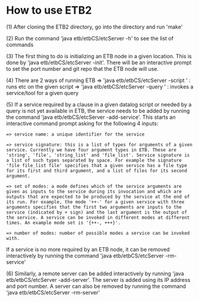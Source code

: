 # How to use ETB2

(1) After cloning the ETB2 directory, go into the directory and run 'make'

(2) Run the command 'java etb/etbCS/etcServer -h' to see the list of commands

(3) The first thing to do is initializing an ETB node in a given location. This is done by 'java etb/etbCS/etcServer -init'. There will be an interactive prompt to set the port number and git repo that the ETB node will use. 

(4) There are 2 ways of running ETB
	=> 'java etb/etbCS/etcServer -script <path-to-some-datalog-script>' : runs etc on the given script
	=> 'java etb/etbCS/etcServer -query <query>' : invokes a service/tool for a given query

(5) If a service required by a clause in a given datalog script or needed by a query is not yet available in ETB, the service needs to be added by running the command 'java etb/etbCS/etcServer -add-service'. This starts an interactive command prompt asking for the following 4 inputs:
	
	=> service name: a unique identifier for the service 

	=> service signature: this is a list of types for arguments of a given service. Currently we have four argument types in ETB. These are 'string', 'file', 'string_list' and 'file_list'. Service signature is a list of such types separated by space. For example the signature 'file file_list file' specifies that a given service has a file type for its first and third argument, and a list of files for its second argument. 

 	=> set of modes: a mode defines which of the service arguments are given as inputs to the service during its invocation and which are outputs that are expected to be produced by the service at the end of its run. For example, the mode '++-' for a given service with three arguments specifies that the first two arguments are inputs to the service (indicated by + sign) and the last argument is the output of the service. A service can be invoked in different modes at different times. An example mode set is '{++-, +++}'. 

	=> number of modes: number of possible modes a service can be invoked with. 

If a service is no more required by an ETB node, it can be removed interactively by running the command 'java etb/etbCS/etcServer -rm-service'

(6) Similarly, a remote server can be added interactively by running 'java etb/etbCS/etcServer -add-server'. The server is added using its IP address and port number. A server can also be removed by running the command 'java etb/etbCS/etcServer -rm-server'
